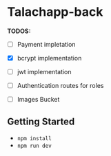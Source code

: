 # Talachapp-back

**TODOS:**

- [ ] Payment impletation
- [x] bcrypt implementation
- [ ] jwt implementation
- [ ] Authentication routes for roles
- [ ] Images Bucket


## Getting Started

- `npm install`
- `npm run dev`


